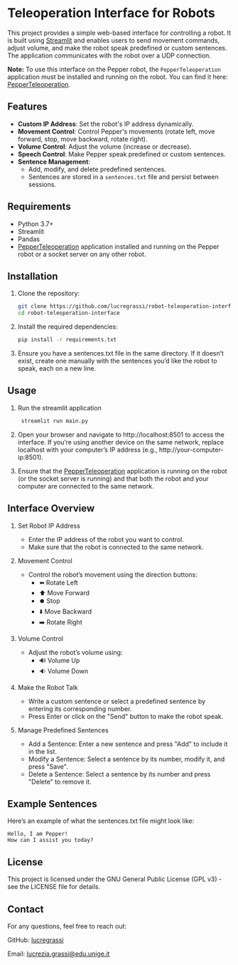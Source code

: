 # Teleoperation Interface for Robots

This project provides a simple web-based interface for controlling a robot. It is built using [Streamlit](https://streamlit.io/) and enables users to send movement commands, adjust volume, and make the robot speak predefined or custom sentences. The application communicates with the robot over a UDP connection.

**Note:** To use this interface on the Pepper robot, the `PepperTeleoperation` application must be installed and running on the robot. You can find it here: [PepperTeleoperation](https://github.com/lucregrassi/PepperTeleoperation).

## Features

- **Custom IP Address**: Set the robot's IP address dynamically.
- **Movement Control**: Control Pepper's movements (rotate left, move forward, stop, move backward, rotate right).
- **Volume Control**: Adjust the volume (increase or decrease).
- **Speech Control**: Make Pepper speak predefined or custom sentences.
- **Sentence Management**: 
  - Add, modify, and delete predefined sentences.
  - Sentences are stored in a `sentences.txt` file and persist between sessions.

## Requirements

- Python 3.7+
- Streamlit
- Pandas
- [PepperTeleoperation](https://github.com/lucregrassi/PepperTeleoperation) application installed and running on the Pepper robot or a socket server on any other robot.

## Installation

1. Clone the repository:

   ```bash
   git clone https://github.com/lucregrassi/robot-teleoperation-interface
   cd robot-teleoperation-interface
   ```
   
2. Install the required dependencies:
   
    ```bash
    pip install -r requirements.txt
    ```

3. Ensure you have a sentences.txt file in the same directory. If it doesn’t exist, create one manually with the sentences you’d like the robot to speak, each on a new line.

## Usage 
1. Run the streamlit application

    ```bash
     streamlit run main.py
     ```
2.	Open your browser and navigate to http://localhost:8501 to access the interface. If you’re using another device on the same network, replace localhost with your computer’s IP address (e.g., http://your-computer-ip:8501).
3.	Ensure that the [PepperTeleoperation](https://github.com/lucregrassi/PepperTeleoperation) application is running on the robot (or the socket server is running) and that both the robot and your computer are connected to the same network.

## Interface Overview

1. Set Robot IP Address
     *	Enter the IP address of the robot you want to control.
   * Make sure that the robot is connected to the same network.

2. Movement Control
    *	Control the robot’s movement using the direction buttons:
         - ⬅️ Rotate Left
         - ⬆️ Move Forward
         - ⏺️ Stop
         - ⬇️ Move Backward
         - ➡️ Rotate Right

3. Volume Control
    *	Adjust the robot’s volume using:
        *	🔊 Volume Up
        *	🔉 Volume Down

4. Make the Robot Talk
    * Write a custom sentence or select a predefined sentence by entering its corresponding number.
    * Press Enter or click on the "Send" button to make the robot speak.

5. Manage Predefined Sentences
    * Add a Sentence: Enter a new sentence and press "Add" to include it in the list.
    * Modify a Sentence: Select a sentence by its number, modify it, and press "Save".
    * Delete a Sentence: Select a sentence by its number and press "Delete" to remove it.

## Example Sentences
Here’s an example of what the sentences.txt file might look like:
  ```
  Hello, I am Pepper!
  How can I assist you today?
  ```

## License

This project is licensed under the GNU General Public License (GPL v3) - see the LICENSE file for details.

## Contact

For any questions, feel free to reach out:

GitHub: [lucregrassi](https://github.com/lucregrassi)

Email: lucrezia.grassi@edu.unige.it
   
